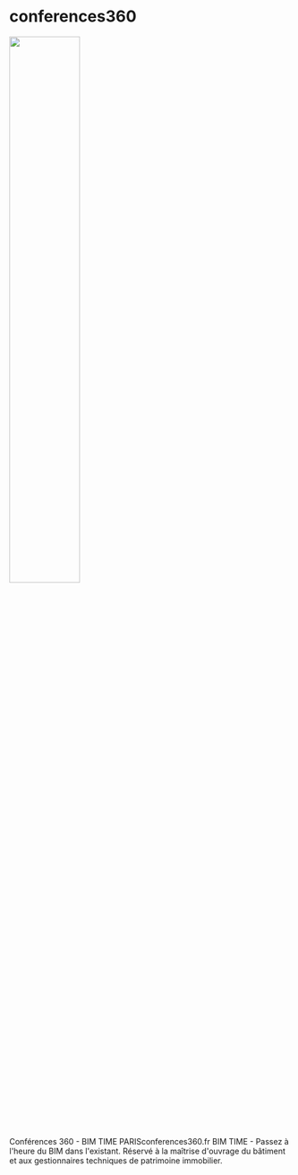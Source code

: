 # conferences360

<img src="https://conferences360.fr/wp-content/uploads/2019/01/fond-header-conferences-bim.jpg" width="50%"></img>

Conférences 360 - BIM TIME PARISconferences360.fr
BIM TIME - Passez à l'heure du BIM dans l'existant. Réservé à la maîtrise d'ouvrage du bâtiment et aux gestionnaires techniques de patrimoine immobilier.
